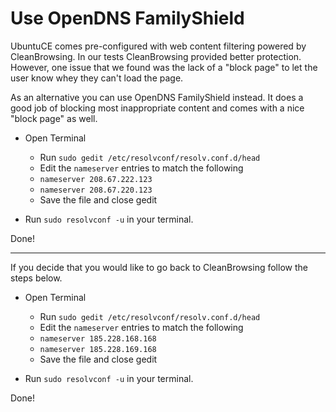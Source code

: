 # Use OpenDNS FamilyShield

UbuntuCE comes pre-configured with web content filtering powered by CleanBrowsing. In our tests CleanBrowsing provided better protection. However, one issue that we found was the lack of a "block page" to let the user know whey they can't load the page.

As an alternative you can use OpenDNS FamilyShield instead. It does a good job of blocking most inappropriate content and comes with a nice "block page" as well.

* Open Terminal
	- Run `sudo gedit /etc/resolvconf/resolv.conf.d/head`
	- Edit the `nameserver` entries to match the following
	- ```nameserver 208.67.222.123```
	- ```nameserver 208.67.220.123```
	- Save the file and close gedit
	
* Run `sudo resolvconf -u` in your terminal.

Done! 

---

If you decide that you would like to go back to CleanBrowsing follow the steps below.

* Open Terminal
	- Run `sudo gedit /etc/resolvconf/resolv.conf.d/head`
	- Edit the `nameserver` entries to match the following
	- ```nameserver 185.228.168.168```
	- ```nameserver 185.228.169.168```
	- Save the file and close gedit
	
* Run `sudo resolvconf -u` in your terminal.

Done! 


	



